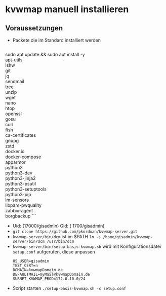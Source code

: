 # kvwmap manuell installieren
## Voraussetzungen
 * Packete die im Standard installiert werden
   ```
sudo apt update && sudo apt install -y \
apt-utils \
lshw \
git \
jq \
sendmail \
tree \
unzip \
wget \
nano \
htop \
openssl \
gosu \
curl \
fish \
ca-certificates \
gnupg \
zstd \
docker.io \
docker-compose \
apparmor \
python3 \
python3-dev \
python3-jinja2 \
python3-psutil \
python3-setuptools \
python3-pip \
lm-sensors \
libpam-pwquality \
zabbix-agent \
borgbackup
    ```
 * Uid: (17000/gisadmin)   Gid: ( 1700/gisadmin)
 * ```git clone https://github.com/pkorduan/kvwmap-server.git```
 * ```kvwmap-server/bin/dcm``` ist im $PATH  ```ln -s /home/gisadmin/kvwmap-server/bin/dcm /usr/bin/dcm```
 * ```kvwmap-server/bin/setup-basis-kvwmap.sh``` wird mit Konfigurationsdatei ```setup.conf``` aufgerufen, diese anpassen
   ```
   OS_USER=gisadmin
   TEST_CERT=n
   DOMAIN=kvwmapDomain.de
   DEFAULTMAIL=myMail@kvwmapDomain.de
   SUBNET_KVWMAP_PROD=172.0.10.0/24
    ```
 * Script starten ```./setup-basis-kvwmap.sh -c setup.conf```
